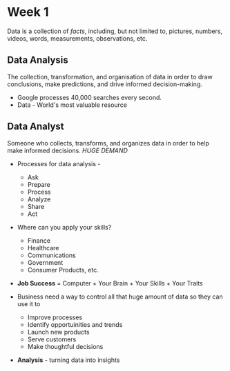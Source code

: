 # Week 1

Data is a collection of *facts*, including, but not limited to, pictures, numbers, videos, words, measurements, observations, etc. 

## Data Analysis
The collection, transformation, and organisation of data in order to draw conclusions, make predictions, and drive informed decision-making.

* Google processes 40,000 searches every second.
* Data - World's most valuable resource

## Data Analyst
Someone who collects, transforms, and organizes data in order to help make informed decisions. *HUGE DEMAND*

* Processes for data analysis - 
    -   Ask
    -   Prepare
    -   Process
    -   Analyze
    -   Share
    -   Act 

* Where can you apply your skills?
    -   Finance
    -   Healthcare
    -   Communications
    -   Government
    -   Consumer Products, etc.

* **Job Success** = Computer + Your Brain + Your Skills + Your Traits

* Business need a way to control all that huge amount of data so they can use it to 
    -   Improve processes
    -   Identify opportuinities and trends
    -   Launch new products
    -   Serve customers
    -   Make thoughtful decisions

* **Analysis** - turning data into insights

